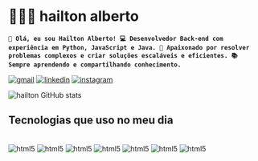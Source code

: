 # 👩🏻‍💻 hailton alberto

**`👋 Olá, eu sou Hailton Alberto!
💻 Desenvolvedor Back-end com experiência em Python, JavaScript e Java.
🚀 Apaixonado por resolver problemas complexos e criar soluções escaláveis e eficientes.
📚 Sempre aprendendo e compartilhando conhecimento.`**


[![gmail](https://img.shields.io/badge/Gmail-D14836?style=for-the-badge&logo=gmail&logoColor=white)](https://mail.google.com/mail/u/0/#inbox)
[![linkedin](https://img.shields.io/badge/LinkedIn-0077B5?style=for-the-badge&logo=linkedin&logoColor=white)](https://www.linkedin.com/in/hailton-alberto/)
[![instagram](https://img.shields.io/badge/Instagram-E4405F?style=for-the-badge&logo=instagram&logoColor=white)](https://www.instagram.com/ailtonbentoda.silva/?locale=pt_BR)

![hailton GitHub stats](https://github-readme-stats.vercel.app/api?username=hailtonalberto&show_icons=true&theme=radical)

## Tecnologias que uso no meu dia 


<div style="display: inline-block"><br/>
  <img align="center" alt="html5" src="https://img.shields.io/badge/Python-3776AB?style=for-the-badge&logo=python&logoColor=white" >
  <img align="center" alt="html5" src="https://img.shields.io/badge/HTML-239120?style=for-the-badge&logo=html5&logoColor=white" >
  <img align="center" alt="html5" src="https://img.shields.io/badge/JavaScript-323330?style=for-the-badge&logo=javascript&logoColor=F7DF1E" >
  <img align="center" alt="html5" src="https://img.shields.io/badge/Flask-000000?style=for-the-badge&logo=flask&logoColor=white" >
  <img align="center" alt="html5" src="https://img.shields.io/badge/Django-092E20?style=for-the-badge&logo=django&logoColor=white" >
  <img align="center" alt="html5" src="https://img.shields.io/badge/Bootstrap-563D7C?style=for-the-badge&logo=bootstrap&logoColor=white" >
  <img align="center" alt="html5" src="https://img.shields.io/badge/MySQL-00000F?style=for-the-badge&logo=mysql&logoColor=white" >
</div><br/>
